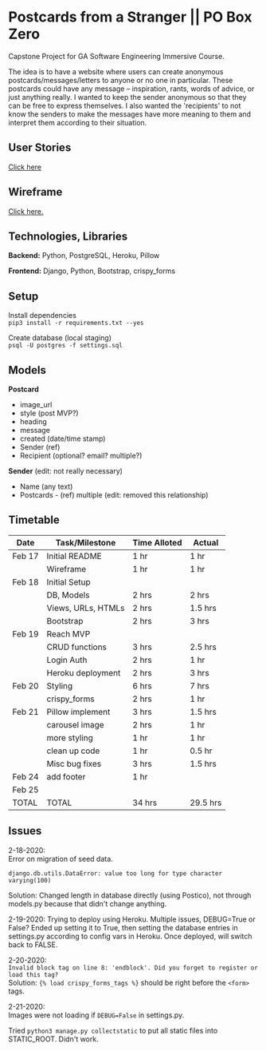 # Postcards from a Stranger || PO Box Zero

Capstone Project for GA Software Engineering Immersive Course.

The idea is to have a website where users can create anonymous postcards/messages/letters to anyone or no one in particular. These postcards could have any message – inspiration, rants, words of advice, or just anything really. I wanted to keep the sender anonymous so that they can be free to express themselves. I also wanted the 'recipients' to not know the senders to make the messages have more meaning to them and interpret them according to their situation.

## User Stories

[Click here](./planning/USER-STORIES.md)

## Wireframe

[Click here.](https://xd.adobe.com/view/d32d9749-1010-4adf-431a-960db3131c8e-a51c/)

## Technologies, Libraries

**Backend:** Python, PostgreSQL, Heroku, Pillow

**Frontend:** Django, Python, Bootstrap, crispy_forms

## Setup

Install dependencies  
`pip3 install -r requirements.txt --yes`

Create database (local staging)  
`psql -U postgres -f settings.sql`

## Models

**Postcard**

- image_url
- style (post MVP?)
- heading
- message
- created (date/time stamp)
- Sender (ref)
- Recipient (optional? email? multiple?)

**Sender** (edit: not really necessary)

- Name (any text)
- Postcards - (ref) multiple (edit: removed this relationship)

## Timetable

| Date   | Task/Milestone     | Time Alloted | Actual   |
| ------ | ------------------ | ------------ | -------- |
| Feb 17 | Initial README     | 1 hr         | 1 hr     |
|        | Wireframe          | 1 hr         | 1 hr     |
| Feb 18 | Initial Setup      |              |          |
|        | DB, Models         | 2 hrs        | 2 hrs    |
|        | Views, URLs, HTMLs | 2 hrs        | 1.5 hrs  |
|        | Bootstrap          | 2 hrs        | 3 hrs    |
| Feb 19 | Reach MVP          |              |          |
|        | CRUD functions     | 3 hrs        | 2.5 hrs  |
|        | Login Auth         | 2 hrs        | 1 hr     |
|        | Heroku deployment  | 2 hrs        | 3 hrs    |
| Feb 20 | Styling            | 6 hrs        | 7 hrs    |
|        | crispy_forms       | 2 hrs        | 1 hr     |
| Feb 21 | Pillow implement   | 3 hrs        | 1.5 hrs  |
|        | carousel image     | 2 hrs        | 1 hr     |
|        | more styling       | 1 hr         | 1 hr     |
|        | clean up code      | 1 hr         | 0.5 hr   |
|        | Misc bug fixes     | 3 hrs        | 1.5 hrs  |
| Feb 24 | add footer         | 1 hr         |          |
| Feb 25 |                    |              |          |
| TOTAL  | TOTAL              | 34 hrs       | 29.5 hrs |

## Issues

2-18-2020:  
Error on migration of seed data.

```
django.db.utils.DataError: value too long for type character varying(100)
```

Solution: Changed length in database directly (using Postico), not through models.py because that didn't change anything.

2-19-2020:
Trying to deploy using Heroku. Multiple issues, DEBUG=True or False?
Ended up setting it to True, then setting the database entries in settings.py according to config vars in Heroku. Once deployed, will switch back to FALSE.

2-20-2020:  
`Invalid block tag on line 8: 'endblock'. Did you forget to register or load this tag?`  
Solution: `{% load crispy_forms_tags %}` should be right before the `<form>` tags.

2-21-2020:  
Images were not loading if `DEBUG=False` in settings.py.

Tried `python3 manage.py collectstatic` to put all static files into STATIC_ROOT. Didn't work.
